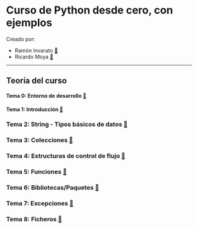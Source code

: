 # Curso de Python desde cero, con ejemplos

Creado por:
   + Ramón Invarato [:link:](https://www.linkedin.com/in/rinvarato)
   + Ricardo Moya  [:link:](https://www.linkedin.com/in/phdricardomoya)
   
<hr>

## Teoría del curso

#### Tema 0: Entorno de desarrollo [:link:](https://jarroba.com/curso-de-python-1-introduccion)
#### Tema 1: Introducción [:link:](https://jarroba.com/curso-de-python-1-introduccion)
### Tema 2: String - Tipos básicos de datos [:link:](https://jarroba.com/curso-de-python-2-tipos-basicos-de-datos)
### Tema 3: Colecciones [:link:](https://jarroba.com/curso-de-python-3-colecciones)
### Tema 4: Estructuras de control de flujo [:link:](https://jarroba.com/curso-de-python-4-estructuras-de-control-de-flujo)
### Tema 5: Funciones [:link:](https://jarroba.com/curso-de-python-5-funciones)
### Tema 6: Bibliotecas/Paquetes [:link:](https://jarroba.com/curso-de-python-6-bilbiotecas-paquetes)
### Tema 7: Excepciones [:link:](https://jarroba.com/curso-de-python-7-excepciones)
### Tema 8: Ficheros [:link:](https://jarroba.com/curso-de-python-8-ficheros)


